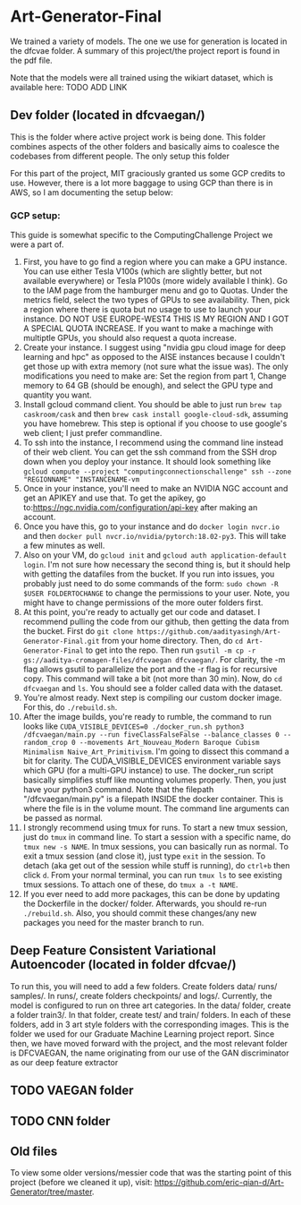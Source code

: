 # Art-Generator-Final

We trained a variety of models. The one we use for generation is located in the dfcvae folder. A summary of this project/the project report is found in the pdf file.

Note that the models were all trained using the wikiart dataset, which is available here: TODO ADD LINK

## Dev folder (located in dfcvaegan/)
This is the folder where active project work is being done. This folder combines aspects of the other folders and basically aims to coalesce the codebases from different people. The only setup this folder 

For this part of the project, MIT graciously granted us some GCP credits to use. However, there is a lot more baggage to using GCP than there is in AWS, so I am documenting the setup below:

### GCP setup:
This guide is somewhat specific to the ComputingChallenge Project we were a part of. 
1. First, you  have to go find a region where you can make a GPU instance. You can use either Tesla V100s (which are slightly better, but not available everywhere) or Tesla P100s (more widely available I think). Go to the IAM page from the hamburger menu and go to Quotas. Under the metrics field, select the two types of GPUs to see availability. Then, pick a region where there is quota but no usage to use to launch your instance. DO NOT USE EUROPE-WEST4 THIS IS MY REGION AND I GOT A SPECIAL QUOTA INCREASE. If you want to make a machinge with multiptle GPUs, you should also request a quota increase.
2. Create your instance. I suggest using "nvidia gpu cloud image for deep learning and hpc" as opposed to the AISE instances because I couldn't get those up with extra memory (not sure what the issue was). The only modifications you need to make are: Set the region from part 1, Change memory to 64 GB (should be enough), and select the GPU type and quantity you want.
3. Install gcloud command client. You should be able to just run  `brew tap caskroom/cask`  and then `brew cask install google-cloud-sdk`, assuming you have homebrew. This step is optional if you choose to use google's web client; I just prefer commandline.
4. To ssh into the instance, I recommend using the command line instead of their web client. You can get the ssh command from  the SSH drop down when you deploy your instance. It should look something like `gcloud compute --project "computingconnectionschallenge" ssh --zone "REGIONNAME" "INSTANCENAME-vm`
5. Once in your instance, you'll need to make an NVIDIA NGC account and get an APIKEY and use that. To get the apikey, go to:https://ngc.nvidia.com/configuration/api-key after making an account.
6. Once you have this, go to your instance and do `docker login nvcr.io` and then `docker pull nvcr.io/nvidia/pytorch:18.02-py3`. This will take a few minutes as well.
7. Also on your VM, do `gcloud init` and `gcloud auth application-default login`. I'm not sure how necessary the second thing is, but it should help with getting the datafiles from the bucket. If you run into issues, you probably just need to do some commands of the form: `sudo chown -R $USER FOLDERTOCHANGE` to change the permissions to your user. Note, you might have to change permissions of the more outer folders first. 
8. At this point, you're ready to actually get our code and dataset. I recommend pulling the code from our github, then getting the data from the bucket. First do `git clone https://github.com/aadityasingh/Art-Generator-Final.git` from your home directory. Then, do `cd Art-Generator-Final` to get into the repo. Then run `gsutil -m cp -r gs://aaditya-cromagen-files/dfcvaegan dfcvaegan/`. For clarity, the -m flag allows gsutil to parallelize the port and the -r flag is for recursive copy. This command will take a bit (not more than 30 min). Now, do `cd  dfcvaegan` and `ls`. You should see a folder called data with the dataset.
9. You're almost ready. Next step is compiling our custom docker image. For this, do `./rebuild.sh`.
10. After the image builds, you're ready to rumble, the command to run looks like `CUDA_VISIBLE_DEVICES=0 ./docker_run.sh python3 /dfcvaegan/main.py --run fiveClassFalseFalse --balance_classes 0 --random_crop 0 --movements Art_Nouveau_Modern Baroque Cubism Minimalism Naive_Art_Primitivism`. I'm going to dissect this command a bit for clarity. The CUDA_VISIBLE_DEVICES environment variable says which GPU (for a multi-GPU instance) to use. The docker_run script basically simplifies stuff like mounting volumes properly. Then, you just have your python3 command. Note that the filepath "/dfcvaegan/main.py" is a filepath INSIDE the docker container. This is where the file is in the volume mount. The command line arguments can be passed as normal.
11. I strongly recommend using tmux for runs. To start a new tmux session, just do `tmux` in command line. To start a session with a specific name, do `tmux new -s NAME`. In tmux sessions, you can basically run as normal. To exit a tmux session (and close it), just type `exit` in the session. To detach (aka get out of the session while stuff is running), do `ctrl+b` then click `d`. From your normal terminal, you can run `tmux ls` to see existing tmux sessions. To attach one of these, do `tmux a -t NAME`.
12. If you ever need to add more packages, this can be done by updating the Dockerfile in the docker/ folder. Afterwards, you should re-run `./rebuild.sh`. Also, you should commit these changes/any new packages you need for the master branch to run.


## Deep Feature Consistent Variational Autoencoder (located in folder dfcvae/)
To run this, you will need to add a few folders. Create folders data/ runs/ samples/. In runs/, create folders checkpoints/ and logs/. Currently, the model is configured to run on three art categories. In the data/ folder, create a folder train3/. In that folder, create test/ and train/ folders. In each of these folders, add in 3 art style folders with the corresponding images. This is the folder we used for our Graduate Machine Learning project report. Since then, we have moved forward with the project, and the most relevant folder is DFCVAEGAN, the name originating from our use of the GAN discriminator as our deep feature extractor

## TODO VAEGAN folder

## TODO CNN folder

## Old files
To view some older versions/messier code that was the starting point of this project (before we cleaned it up), visit: https://github.com/eric-qian-d/Art-Generator/tree/master.








